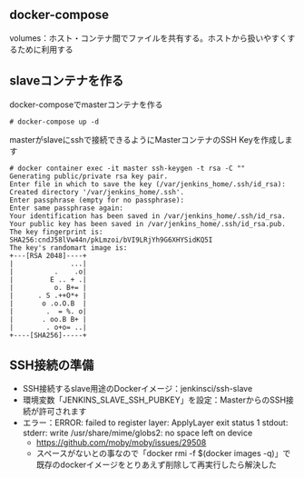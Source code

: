 ## docker-compose
volumes：ホスト・コンテナ間でファイルを共有する。ホストから扱いやすくするために利用する

## slaveコンテナを作る

docker-composeでmasterコンテナを作る

```
# docker-compose up -d
```

masterがslaveにsshで接続できるようにMasterコンテナのSSH Keyを作成します

```
# docker container exec -it master ssh-keygen -t rsa -C ""
Generating public/private rsa key pair.
Enter file in which to save the key (/var/jenkins_home/.ssh/id_rsa):
Created directory '/var/jenkins_home/.ssh'.
Enter passphrase (empty for no passphrase):
Enter same passphrase again:
Your identification has been saved in /var/jenkins_home/.ssh/id_rsa.
Your public key has been saved in /var/jenkins_home/.ssh/id_rsa.pub.
The key fingerprint is:
SHA256:cndJ58lVw44n/pkLmzoi/bVI9LRjYh9G6XHYSidKQ5I
The key's randomart image is:
+---[RSA 2048]----+
|              ...|
|          .    .o|
|         E .. + .|
|          o. B+= |
|      . S .++O*+ |
|       o .o.O.B  |
|        .  = %. o|
|       . oo.B B+ |
|        . o+o= ..|
+----[SHA256]-----+
```

## SSH接続の準備

- SSH接続するslave用途のDockerイメージ：jenkinsci/ssh-slave
- 環境変数「JENKINS_SLAVE_SSH_PUBKEY」を設定：MasterからのSSH接続が許可されます
- エラー：ERROR: failed to register layer: ApplyLayer exit status 1 stdout:  stderr: write /usr/share/mime/globs2: no space left on device
	- https://github.com/moby/moby/issues/29508
	- スペースがないとの事なので「docker rmi -f $(docker images -q)」で既存のdockerイメージをとりあえず削除して再実行したら解決した